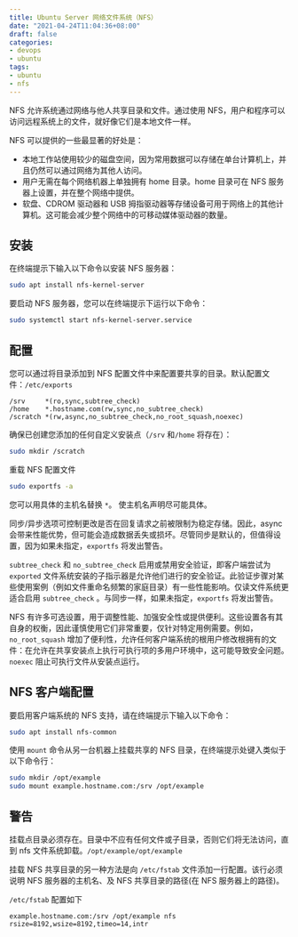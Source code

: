 ```yaml
---
title: Ubuntu Server 网络文件系统（NFS）
date: "2021-04-24T11:04:36+08:00"
draft: false
categories:
- devops
- ubuntu
tags:
- ubuntu
- nfs
---
```


NFS 允许系统通过网络与他人共享目录和文件。通过使用 NFS，用户和程序可以访问远程系统上的文件，就好像它们是本地文件一样。

NFS 可以提供的一些最显著的好处是：

- 本地工作站使用较少的磁盘空间，因为常用数据可以存储在单台计算机上，并且仍然可以通过网络为其他人访问。
- 用户无需在每个网络机器上单独拥有 home 目录。home 目录可在 NFS 服务器上设置，并在整个网络中提供。
- 软盘、CDROM 驱动器和 USB 拇指驱动器等存储设备可用于网络上的其他计算机。这可能会减少整个网络中的可移动媒体驱动器的数量。

## 安装

在终端提示下输入以下命令以安装 NFS 服务器：

```bash
sudo apt install nfs-kernel-server
```

要启动 NFS 服务器，您可以在终端提示下运行以下命令：

```bash
sudo systemctl start nfs-kernel-server.service
```

## 配置

您可以通过将目录添加到 NFS 配置文件中来配置要共享的目录。默认配置文件：`/etc/exports`

```
/srv     *(ro,sync,subtree_check)
/home    *.hostname.com(rw,sync,no_subtree_check)
/scratch *(rw,async,no_subtree_check,no_root_squash,noexec)
```

确保已创建您添加的任何自定义安装点（`/srv` 和`/home` 将存在）：

```bash
sudo mkdir /scratch
```

重载 NFS 配置文件

```bash
sudo exportfs -a
```

您可以用具体的主机名替换 `*`。 使主机名声明尽可能具体。

同步/异步选项可控制更改是否在回复请求之前被限制为稳定存储。因此，async 会带来性能优势，但可能会造成数据丢失或损坏。尽管同步是默认的，但值得设置，因为如果未指定，`exportfs` 将发出警告。

`subtree_check` 和 `no_subtree_check` 启用或禁用安全验证，即客户端尝试为 `exported` 文件系统安装的子指示器是允许他们进行的安全验证。此验证步骤对某些使用案例（例如文件重命名频繁的家庭目录）有一些性能影响。仅读文件系统更适合启用 `subtree_check` 。与同步一样，如果未指定，`exportfs` 将发出警告。

NFS 有许多可选设置，用于调整性能、加强安全性或提供便利。这些设置各有其自身的权衡，因此谨慎使用它们非常重要，仅针对特定用例需要。例如， `no_root_squash` 增加了便利性，允许任何客户端系统的根用户修改根拥有的文件：在允许在共享安装点上执行可执行项的多用户环境中，这可能导致安全问题。`noexec` 阻止可执行文件从安装点运行。

## NFS 客户端配置

要启用客户端系统的 NFS 支持，请在终端提示下输入以下命令：

```bash
sudo apt install nfs-common
```

使用 `mount` 命令从另一台机器上挂载共享的 NFS 目录，在终端提示处键入类似于以下命令行：

```bash
sudo mkdir /opt/example
sudo mount example.hostname.com:/srv /opt/example
```

## 警告

挂载点目录必须存在。目录中不应有任何文件或子目录，否则它们将无法访问，直到 nfs 文件系统卸载。`/opt/example/opt/example`

挂载 NFS 共享目录的另一种方法是向 `/etc/fstab` 文件添加一行配置。该行必须说明 NFS 服务器的主机名、及 NFS 共享目录的路径(在 NFS 服务器上的路径)。

`/etc/fstab` 配置如下

```
example.hostname.com:/srv /opt/example nfs rsize=8192,wsize=8192,timeo=14,intr
```